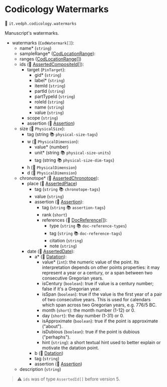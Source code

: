 # Codicology Watermarks

🔑 `it.vedph.codicology.watermarks`

Manuscript's watermarks.

- watermarks (`CodWatermark[]`):
  - name\* (`string`)
  - sampleRange\* ([CodLocationRange](cod-location-range.md)):
  - ranges ([CodLocationRange[]](cod-location-range.md))
  - ids (🧱 [AssertedCompositeId[]](https://github.com/vedph/cadmus-bricks/blob/master/docs/asserted-composite-id.md)):
    - target (`PinTarget`):
      - gid\* (`string`)
      - label\* (`string`)
      - itemId (`string`)
      - partId (`string`)
      - partTypeId (`string`)
      - roleId (`string`)
      - name (`string`)
      - value (`string`)
    - scope (`string`)
    - assertion (🧱 [Assertion](https://github.com/vedph/cadmus-bricks/blob/master/docs/assertion.md))
  - size (🧱 `PhysicalSize`):
    - tag (string 📚 `physical-size-tags`)
    - w (🧱 `PhysicalDimension`):
      - value\* (number)
      - unit\* (string 📚 `physical-size-units`)
      - tag (string 📚 `physical-size-dim-tags`)
    - h (🧱 `PhysicalDimension`)
    - d (🧱 `PhysicalDimension`)
  - chronotope\* (🧱 [AssertedChronotope](https://github.com/vedph/cadmus-bricks/blob/master/docs/asserted-chronotope.md)):
    - place (🧱 [AssertedPlace](https://github.com/vedph/cadmus-bricks/blob/master/docs/asserted-place.md))
      - tag (`string` 📚 `chronotope-tags`)
      - value (`string`)
      - assertion (🧱 [Assertion](https://github.com/vedph/cadmus-bricks/blob/master/docs/assertion.md)):
        - tag (`string` 📚 `assertion-tags`)
        - rank (`short`)
        - references (🧱 [DocReference[]](https://github.com/vedph/cadmus-bricks/blob/master/docs/doc-reference.md)):
          - type (`string` 📚 `doc-reference-types`)
          - tag (`string` 📚 `doc-reference-tags`)
          - citation (`string`)
          - note (`string`)
    - date (🧱 [AssertedDate](https://github.com/vedph/cadmus-bricks/blob/master/docs/asserted-date.md)):
      - a* (🧱 [Datation](https://github.com/vedph/cadmus-bricks/blob/master/docs/datation.md)):
        - value* (`int`): the numeric value of the point. Its interpretation depends on other points properties: it may represent a year or a century, or a span between two consecutive Gregorian years.
        - isCentury (`boolean`): true if value is a century number; false if it's a Gregorian year.
        - isSpan (`boolean`): true if the value is the first year of a pair of two consecutive years. This is used for calendars which span across two Gregorian years, e.g. 776/5 BC.
        - month (`short`): the month number (1-12) or 0.
        - day (`short`): the day number (1-31) or 0.
        - isApproximate (`boolean`): true if the point is approximate ("about").
        - isDubious (`boolean`): true if the point is dubious ("perhaphs").
        - hint (`string`): a short textual hint used to better explain or motivate the datation point.
      - b (🧱 [Datation](https://github.com/vedph/cadmus-bricks/blob/master/docs/datation.md))
      - tag (`string`)
      - assertion (🧱 [Assertion](https://github.com/vedph/cadmus-bricks/blob/master/docs/assertion.md))
  - description (`string`)

> ⚠️ `ids` was of type `AssertedId[]` before version 5.
